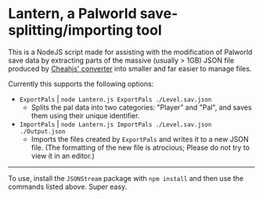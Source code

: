 # Lantern, a Palworld save-splitting/importing tool
This is a NodeJS script made for assisting with the modification of Palworld save data by extracting parts of the massive (usually > 1GB) JSON file produced by [Cheahjs' converter](https://github.com/cheahjs/palworld-save-tools) into smaller and far easier to manage files.

Currently this supports the following options:
- `ExportPals` | `node Lantern.js ExportPals ./Level.sav.json`
  - Splits the pal data into two categories: "Player" and "Pal", and saves them using their unique identifier.
- `ImportPals` | `node Lantern.js ImportPals ./Level.sav.json ./Output.json`
  - Imports the files created by `ExportPals` and writes it to a new JSON file. (The formatting of the new file is atrocious; Please do not try to view it in an editor.)

---

To use, install the `JSONStream` package with `npm install` and then use the commands listed above. Super easy.